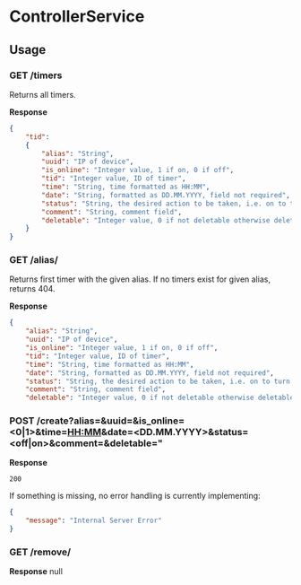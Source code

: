 # ControllerService

## Usage

### GET /timers

Returns all timers.

**Response**

```json
{
    "tid":
    {
	    "alias": "String",
	    "uuid": "IP of device",
        "is_online": "Integer value, 1 if on, 0 if off",
        "tid": "Integer value, ID of timer",
        "time": "String, time formatted as HH:MM",
        "date": "String, formatted as DD.MM.YYYY, field not required",
        "status": "String, the desired action to be taken, i.e. on to turn on, off to turn off",
        "comment": "String, comment field",
        "deletable": "Integer value, 0 if not deletable otherwise deletable"
    }
}
```

### GET /alias/<alias>

Returns first timer with the given alias. If no timers exist for given alias, returns 404.

**Response**

```json
{
	"alias": "String",
	"uuid": "IP of device",
    "is_online": "Integer value, 1 if on, 0 if off",
    "tid": "Integer value, ID of timer",
    "time": "String, time formatted as HH:MM",
    "date": "String, formatted as DD.MM.YYYY, field not required",
    "status": "String, the desired action to be taken, i.e. on to turn on, off to turn off",
    "comment": "String, comment field",
    "deletable": "Integer value, 0 if not deletable otherwise deletable"
```

### POST /create?alias=<ALIAS>&uuid=<IP-ADDRESS>&is_online=<0|1>&time=<HH:MM>&date=<DD.MM.YYYY>&status=<off|on>&comment=<STRING>&deletable=<INTEGER>"

**Response**

```
200
```

If something is missing, no error handling is currently implementing:

```json
{
    "message": "Internal Server Error"
}
```
### GET /remove/<tid>

**Response**
null
